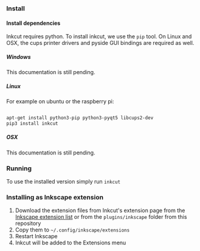 ### Install

#### Install dependencies

Inkcut requires python. To install inkcut, we use the `pip` tool.
On Linux and OSX, the cups printer drivers and pyside GUI bindings are required as well.

##### Windows

This documentation is still pending.

##### Linux

For example on ubuntu or the raspberry pi:

```bash

apt-get install python3-pip python3-pyqt5 libcups2-dev
pip3 install inkcut

```

##### OSX

This documentation is still pending.

### Running

To use the installed version simply run `inkcut`

### Installing as Inkscape extension

1. Download the extension files from Inkcut's extension page from the [Inkscape extension list](https://inkscape.org/en/~frmdstryr/%E2%98%85inkcut) or from the `plugins/inkscape` folder from this repository
2. Copy them to `~/.config/inkscape/extensions`
3. Restart Inkscape
4. Inkcut will be added to the Extensions menu
